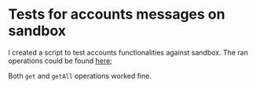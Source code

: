 # Tests for accounts messages on sandbox

I created a script to test accounts functionalities against sandbox. The ran operations could be found [here](https://github.com/feliun/revolut/blob/master/bin/playground.js#L46-L53);

Both `get` and `getAll` operations worked fine.
